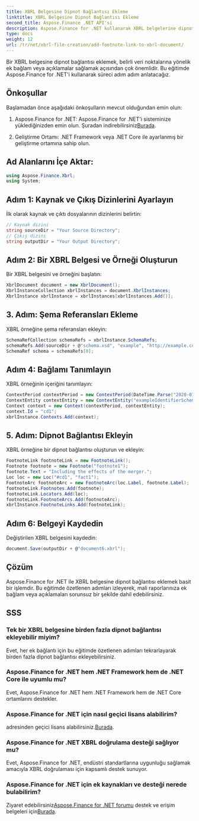 ```yaml
---
title: XBRL Belgesine Dipnot Bağlantısı Ekleme
linktitle: XBRL Belgesine Dipnot Bağlantısı Ekleme
second_title: Aspose.Finance .NET API'si
description: Aspose.Finance for .NET kullanarak XBRL belgelerine dipnot bağlantılarının nasıl ekleneceğini öğrenin. Finansal raporları ek bağlamla zahmetsizce geliştirin.
type: docs
weight: 12
url: /tr/net/xbrl-file-creation/add-footnote-link-to-xbrl-document/
---
```

Bir XBRL belgesine dipnot bağlantısı eklemek, belirli veri noktalarına yönelik ek bağlam veya açıklamalar sağlamak açısından çok önemlidir. Bu eğitimde Aspose.Finance for .NET'i kullanarak süreci adım adım anlatacağız.
## Önkoşullar
Başlamadan önce aşağıdaki önkoşulların mevcut olduğundan emin olun:
1.  Aspose.Finance for .NET: Aspose.Finance for .NET'i sisteminize yüklediğinizden emin olun. Şuradan indirebilirsiniz[Burada](https://releases.aspose.com/finance/net/).
  
2. Geliştirme Ortamı: .NET Framework veya .NET Core ile ayarlanmış bir geliştirme ortamına sahip olun.
## Ad Alanlarını İçe Aktar:
```csharp
using Aspose.Finance.Xbrl;
using System;
```
## Adım 1: Kaynak ve Çıkış Dizinlerini Ayarlayın
İlk olarak kaynak ve çıktı dosyalarının dizinlerini belirtin:
```csharp
// Kaynak dizini
string sourceDir = "Your Source Directory";
// Çıkış dizini
string outputDir = "Your Output Directory";
```
## Adım 2: Bir XBRL Belgesi ve Örneği Oluşturun
Bir XBRL belgesini ve örneğini başlatın:
```csharp
XbrlDocument document = new XbrlDocument();
XbrlInstanceCollection xbrlInstances = document.XbrlInstances;
XbrlInstance xbrlInstance = xbrlInstances[xbrlInstances.Add()];
```
## 3. Adım: Şema Referansları Ekleme
XBRL örneğine şema referansları ekleyin:
```csharp
SchemaRefCollection schemaRefs = xbrlInstance.SchemaRefs;
schemaRefs.Add(sourceDir + @"schema.xsd", "example", "http://example.com/xbrl/taxonomy");
SchemaRef schema = schemaRefs[0];
```
## Adım 4: Bağlamı Tanımlayın
XBRL örneğinin içeriğini tanımlayın:
```csharp
ContextPeriod contextPeriod = new ContextPeriod(DateTime.Parse("2020-01-01"), DateTime.Parse("2020-02-10"));
ContextEntity contextEntity = new ContextEntity("exampleIdentifierScheme", "exampleIdentifier");
Context context = new Context(contextPeriod, contextEntity);
context.Id = "cd1";
xbrlInstance.Contexts.Add(context);
```
## 5. Adım: Dipnot Bağlantısı Ekleyin
XBRL örneğine bir dipnot bağlantısı oluşturun ve ekleyin:
```csharp
FootnoteLink footnoteLink = new FootnoteLink();
Footnote footnote = new Footnote("footnote1");
footnote.Text = "Including the effects of the merger.";
Loc loc = new Loc("#cd1", "fact1");
FootnoteArc footnoteArc = new FootnoteArc(loc.Label, footnote.Label);
footnoteLink.Footnotes.Add(footnote);
footnoteLink.Locators.Add(loc);
footnoteLink.FootnoteArcs.Add(footnoteArc);
xbrlInstance.FootnoteLinks.Add(footnoteLink);
```
## Adım 6: Belgeyi Kaydedin
Değiştirilen XBRL belgesini kaydedin:
```csharp
document.Save(outputDir + @"document6.xbrl");
```

## Çözüm
Aspose.Finance for .NET ile XBRL belgesine dipnot bağlantısı eklemek basit bir işlemdir. Bu eğitimde özetlenen adımları izleyerek, mali raporlarınıza ek bağlam veya açıklamaları sorunsuz bir şekilde dahil edebilirsiniz.
## SSS
### Tek bir XBRL belgesine birden fazla dipnot bağlantısı ekleyebilir miyim?
Evet, her ek bağlantı için bu eğitimde özetlenen adımları tekrarlayarak birden fazla dipnot bağlantısı ekleyebilirsiniz.
### Aspose.Finance for .NET hem .NET Framework hem de .NET Core ile uyumlu mu?
Evet, Aspose.Finance for .NET hem .NET Framework hem de .NET Core ortamlarını destekler.
### Aspose.Finance for .NET için nasıl geçici lisans alabilirim?
 adresinden geçici lisans alabilirsiniz.[Burada](https://purchase.aspose.com/temporary-license/).
### Aspose.Finance for .NET XBRL doğrulama desteği sağlıyor mu?
Evet, Aspose.Finance for .NET, endüstri standartlarına uygunluğu sağlamak amacıyla XBRL doğrulaması için kapsamlı destek sunuyor.
### Aspose.Finance for .NET için ek kaynakları ve desteği nerede bulabilirim?
 Ziyaret edebilirsiniz[Aspose.Finance for .NET forumu](https://forum.aspose.com/c/finance/43) destek ve erişim belgeleri için[Burada](https://reference.aspose.com/finance/net/).